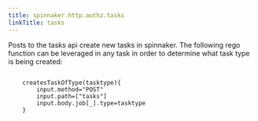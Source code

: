 ```yaml
---
title: spinnaker.http.authz.tasks
linkTitle: tasks
---
```

Posts to the tasks api create new tasks in spinnaker. The following rego function can be leveraged in any task in order to determine what task type is being created:
```rego

    createsTaskOfType(tasktype){
        input.method="POST"
        input.path=["tasks"]
        input.body.job[_].type=tasktype
    }
```
